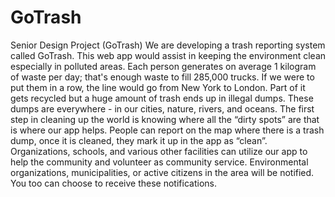 # GoTrash
Senior Design Project (GoTrash)
We are developing a trash reporting system called GoTrash. This web app would assist in keeping the environment clean especially in polluted areas. Each person generates on average 1 kilogram of waste per day; that's enough waste to fill 285,000 trucks. If we were to put them in a row, the line would go from New York to London. Part of it gets recycled but a huge amount of trash ends up in illegal dumps. These dumps are everywhere - in our cities, nature, rivers, and oceans. The first step in cleaning up the world is knowing where all the “dirty spots” are that is where our app helps. People can report on the map where there is a trash dump, once it is cleaned, they mark it up in the app as “clean”. Organizations, schools, and various other facilities can utilize our app to help the community and volunteer as community service. Environmental organizations, municipalities, or active citizens in the area will be notified. You too can choose to receive these notifications.
